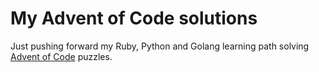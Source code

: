 # My Advent of Code solutions

Just pushing forward my Ruby, Python and Golang learning path solving [Advent of Code](https://adventofcode.com/) puzzles.